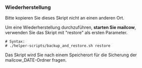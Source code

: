 ### Wiederherstellung

Bitte kopieren Sie dieses Skript nicht an einen anderen Ort.

Um eine Wiederherstellung durchzuführen, **starten Sie mailcow**, verwenden Sie das Skript mit "restore" als ersten Parameter.

```
# Syntax:
# ./helper-scripts/backup_and_restore.sh restore

```

Das Skript wird Sie nach einem Speicherort für die Sicherung der mailcow_DATE-Ordner fragen.